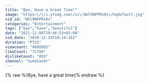 ```yaml
---
title: "Bye, Have a Great Time!"
image: "https:\/\/i.ytimg.com\/vi\/WUl9NPPMx8s\/hqdefault.jpg"
vid_id: "WUl9NPPMx8s"
categories: "Entertainment"
tags: ["bye","have","beautiful"]
date: "2021-11-04T19:46:53+03:00"
vid_date: "2010-12-19T18:14:16Z"
duration: "PT2S"
viewcount: "4608885"
likeCount: "71704"
dislikeCount: "893"
channel: "Sumohax0r"
---
```

{% raw %}Bye, have a great time{% endraw %}
